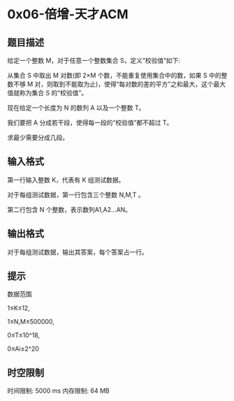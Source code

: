 # 0x06-倍增-天才ACM

## 题目描述

给定一个整数 M，对于任意一个整数集合 S，定义“校验值”如下:

从集合 S 中取出 M 对数(即 2×M 个数，不能重复使用集合中的数，如果 S 中的整数不够 M 对，则取到不能取为止)，使得“每对数的差的平方”之和最大，这个最大值就称为集合 S 的“校验值”。

现在给定一个长度为 N 的数列 A 以及一个整数 T。

我们要把 A 分成若干段，使得每一段的“校验值”都不超过 T。

求最少需要分成几段。

## 输入格式

第一行输入整数 K，代表有 K 组测试数据。

对于每组测试数据，第一行包含三个整数 N,M,T 。

第二行包含 N 个整数，表示数列A1,A2…AN。

## 输出格式

对于每组测试数据，输出其答案，每个答案占一行。

## 提示

数据范围

1≤K≤12,

1≤N,M≤500000,

0≤T≤10^18,

0≤Ai≤2^20

## 时空限制

时间限制: 5000 ms
内存限制: 64 MB
